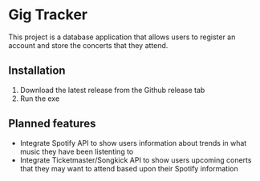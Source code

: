 # Gig Tracker

This project is a database application that allows users to register an account and store the concerts that they attend.

## Installation

1. Download the latest release from the Github release tab
2. Run the exe

## Planned features

- Integrate Spotify API to show users information about trends in what music they have been listenting to
- Integrate Ticketmaster/Songkick API to show users upcoming conerts that they may want to attend based upon their Spotify information
